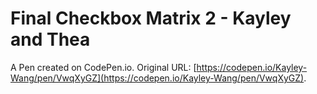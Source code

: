 # Final Checkbox Matrix 2 - Kayley and Thea

A Pen created on CodePen.io. Original URL: [https://codepen.io/Kayley-Wang/pen/VwqXyGZ](https://codepen.io/Kayley-Wang/pen/VwqXyGZ).

